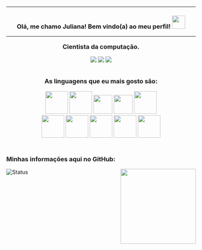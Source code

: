 <hr>
<h3 align="center"> Olá, me chamo Juliana! Bem vindo(a) ao meu perfil!  <img src="https://media.giphy.com/media/kBZ212yGzFaxgkSIKW/giphy.gif" width="35px"</h3>
<hr>

Cientista da computação.

<div> 
 <div align="center">
  <a href="https://www.youtube.com/channel/UCb912uf3zcQO8eDl34HpLNQ" target="_blank"><img src="https://img.shields.io/badge/Gmail-D14836?style=for-the-badge&logo=gmail&logoColor=white" target="_blank"></a>
  <a href="https://www.instagram.com/tech.juliana/" target="_blank"><img src="https://img.shields.io/badge/-Instagram-%23E4405F?style=for-the-badge&logo=instagram&logoColor=white" target="_blank"></a>
  <a href="https://www.linkedin.com/in/juliana-pires-343b5b211/" target="_blank"><img src="https://img.shields.io/badge/-LinkedIn-%230077B5?style=for-the-badge&logo=linkedin&logoColor=white" target="_blank"></a>  
</div>
</div>
</br>

As linguagens que eu mais gosto são:
<div>
<img src="https://cdn.jsdelivr.net/gh/devicons/devicon/icons/vuejs/vuejs-original-wordmark.svg" width="60px" />
<img src="https://cdn.jsdelivr.net/gh/devicons/devicon/icons/html5/html5-original-wordmark.svg" width="60px"/>
<img src="https://cdn.jsdelivr.net/gh/devicons/devicon/icons/css3/css3-original.svg" width="50px" />
<img src="https://cdn.jsdelivr.net/gh/devicons/devicon/icons/javascript/javascript-plain.svg" width="50px"/>
<img src="https://cdn.jsdelivr.net/gh/devicons/devicon/icons/flutter/flutter-original.svg" width="60px" />

  
<br>

<div>
<img src="https://cdn.jsdelivr.net/gh/devicons/devicon/icons/java/java-original-wordmark.svg" width="60px"/>
<img src="https://cdn.jsdelivr.net/gh/devicons/devicon/icons/spring/spring-original.svg" width="60px"/>
<img src="https://cdn.jsdelivr.net/gh/devicons/devicon/icons/mysql/mysql-original-wordmark.svg" width="60px" />
<img src="https://cdn.jsdelivr.net/gh/devicons/devicon/icons/postgresql/postgresql-original-wordmark.svg" width="60px" />
<img src="https://cdn.jsdelivr.net/gh/devicons/devicon/icons/dart/dart-original.svg"   width="60px"/>


</div>

<br>

<div>  
<!--   <img src="https://cdn.jsdelivr.net/gh/devicons/devicon/icons/linux/linux-original.svg" width="80px"/> -->
<!--   <img src="https://cdn.jsdelivr.net/gh/devicons/devicon/icons/windows8/windows8-original.svg"  width="70px"/> -->
</div>

 </div>


### Minhas informações aqui no GitHub:

<div style="display: inline_block">
  <img align="right" src="https://cdn.discordapp.com/attachments/891815445617844224/952731518642581544/anime.jpeg" width="200px">
 </div>
 
 ![Status](https://github-readme-stats.vercel.app/api?username=JulianaPires28&show_icons&theme=dracula)
